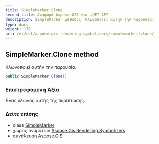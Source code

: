 ```yaml
---
title: SimpleMarker.Clone
second_title: Αναφορά Aspose.GIS για .NET API
description: SimpleMarker μέθοδος. Κλωνοποιεί αυτήν την παρουσία.
type: docs
weight: 170
url: /el/net/aspose.gis.rendering.symbolizers/simplemarker/clone/
---
```

## SimpleMarker.Clone method

Κλωνοποιεί αυτήν την παρουσία.

```csharp
public SimpleMarker Clone()
```

### Επιστρεφόμενη Αξία

Ένας κλώνος αυτής της περίπτωσης.

### Δείτε επίσης

* class [SimpleMarker](../)
* χώρος ονομάτων [Aspose.Gis.Rendering.Symbolizers](../../simplemarker/)
* συνέλευση [Aspose.GIS](../../../)


